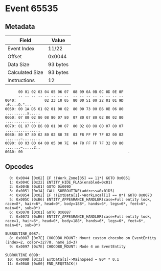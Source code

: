 # Event 65535

## Metadata

| Field           | Value    |
|-----------------|----------|
| Event Index     | 11/22    |
| Offset          | 0x0044   |
| Data Size       | 93 bytes |
| Calculated Size | 93 bytes |
| Instructions    | 12       |

```
      00 01 02 03 04 05 06 07  08 09 0A 0B 0C 0D 0E 0F
      -- -- -- -- -- -- -- --  -- -- -- -- -- -- -- --
0040:             02 23 10 05  80 00 51 00 22 01 01 9D      .#....Q."...
0050: 00 1A D5 01 02 01 00 02  80 00 73 00 B6 0B 06 80  ..........s.....
0060: 07 80 02 80 08 80 07 80  07 80 07 80 02 80 02 80  ................
0070: 01 87 00 B6 0B 01 00 07  80 02 80 08 80 07 80 07  ................
0080: 80 07 80 02 80 02 80 7E  03 F8 FF FF 7F 02 00 02  .......~........
0090: 80 03 00 04 00 05 00 7E  04 F8 FF FF 7F 32 09 80  .......~.....2..
00A0: 00                                                .               
```

## Opcodes

```
  0: 0x0044 [0x02] IF !(Work_Zone[35] == 11*) GOTO 0x0051
  1: 0x004C [0x22] ENTITY_HIDE_FLAG(enabled=0x01)
  2: 0x004E [0x01] GOTO 0x009D
  3: 0x0051 [0x1A] CALL_SUBROUTINE(address=0x01D5)
  4: 0x0054 [0x02] IF !(ExtData[1]->WorkLocal[1] == 0*) GOTO 0x0073
  5: 0x005C [0xB6] ENTITY_APPEARANCE_HANDLER(case=Full entity look, race=8*, hair=6*, head=0*, body=188*, hands=6*, legs=6*, feet=6*, main=0*, sub=0*)
  6: 0x0070 [0x01] GOTO 0x0087
  7: 0x0073 [0xB6] ENTITY_APPEARANCE_HANDLER(case=Full entity look, race=1, hair=6*, head=0*, body=188*, hands=6*, legs=6*, feet=6*, main=0*, sub=0*)

SUBROUTINE_0087:
  8: 0x0087 [0x7E] CHOCOBO_MOUNT: Mount custom chocobo on EventEntity (index=2, color=32770, name_id=3)
  9: 0x0097 [0x7E] CHOCOBO_MOUNT: Mode 4 on EventEntity

SUBROUTINE_009D:
 10: 0x009D [0x32] ExtData[1]->MainSpeed = 80* * 0.1
 11: 0x00A0 [0x00] END_REQSTACK()
```
